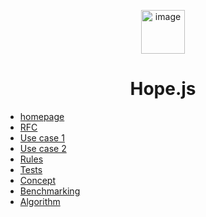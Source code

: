 <!-- docs/_sidebar.md -->

<p align="center">
 <img src="https://cdn-icons-png.flaticon.com/512/4147/4147869.png" alt="image" width="70px">
</p>

<h1 align="center">Hope.js</h5>

* [homepage](/README.md)
* [RFC](/rfc/README.md)   
* [Use case 1](/case1/README.md)   
* [Use case 2](/case2/README.md)   
* [Rules](/rules/README.md)   
* [Tests](/rfc/README.md)   
* [Concept](/rfc/README.md)   
* [Benchmarking](/rfc/README.md)   
* [Algorithm](/rfc/README.md)   
